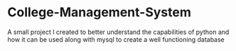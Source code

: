 # College-Management-System
A small project I created to better understand the capabilities of python and how it can be used along with mysql to create a well functioning database
